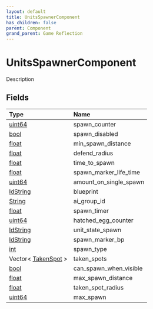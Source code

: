 ```yaml
---
layout: default
title: UnitsSpawnerComponent
has_children: false
parent: Component
grand_parent: Game Reflection
---
```

# UnitsSpawnerComponent
Description 

## Fields

| Type | Name |
|:-------------|:--------------|
| [uint64](/docs/game-reflection/components/uint64) | spawn_counter |
| [bool](/docs/game-reflection/components/bool) | spawn_disabled |
| [float](/docs/game-reflection/components/float) | min_spawn_distance |
| [float](/docs/game-reflection/components/float) | defend_radius |
| [float](/docs/game-reflection/components/float) | time_to_spawn |
| [float](/docs/game-reflection/components/float) | spawn_marker_life_time |
| [uint64](/docs/game-reflection/components/uint64) | amount_on_single_spawn |
| [IdString](/docs/game-reflection/components/id_string) | blueprint |
| [String](/docs/game-reflection/components/string) | ai_group_id |
| [float](/docs/game-reflection/components/float) | spawn_timer |
| [uint64](/docs/game-reflection/components/uint64) | hatched_egg_counter |
| [IdString](/docs/game-reflection/components/id_string) | unit_state_spawn |
| [IdString](/docs/game-reflection/components/id_string) | spawn_marker_bp |
| [int](/docs/game-reflection/enums/int) | spawn_type |
| Vector< [TakenSpot](/docs/game-reflection/classes/taken_spot) > | taken_spots |
| [bool](/docs/game-reflection/components/bool) | can_spawn_when_visible |
| [float](/docs/game-reflection/components/float) | max_spawn_distance |
| [float](/docs/game-reflection/components/float) | taken_spot_radius |
| [uint64](/docs/game-reflection/components/uint64) | max_spawn |

